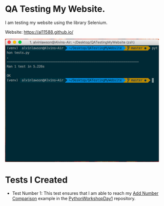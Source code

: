 # QA Testing My Website.

I am testing my website using the library Selenium.

Website: https://al11588.github.io/

![Image of Test](https://raw.githubusercontent.com/al11588/QATestingMyWebsite/master/tests.png?token=AFM1uDMIdZPPKJuesum-Ctdx1vXcDMXeks5YmXRFwA%3D%3D)

# Tests I Created

* Test Number 1: This test ensures that I am able to reach my [Add Number Comparison] example in the [PythonWorkshopDay1] repository.


[Add Number Comparison]:https://github.com/al11588/PythonWorkshopDay1/tree/master/example3

[PythonWorkshopDay1]:https://github.com/al11588/PythonWorkshopDay1